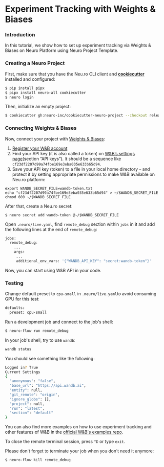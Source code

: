 # Experiment Tracking with Weights & Biases

### Introduction

In this tutorial, we show how to set up experiment tracking via Weights & Biases on Neuro Platform using Neuro Project Template.

### Creating a Neuro Project

First, make sure that you have the Neu.ro CLI client and [**cookiecutter**](https://github.com/cookiecutter/cookiecutter) installed and configured:

```bash
$ pip install pipx
$ pipx install neuro-all cookiecutter
$ neuro login
```

Then, initialize an empty project:

```bash
$ cookiecutter gh:neuro-inc/cookiecutter-neuro-project --checkout release
```

### Connecting Weights & Biases

Now, connect your project with [Weights & Biases](https://www.wandb.com/):

1. [Register your W\&B account](https://app.wandb.ai/login?signup=true)
2. Find your API key (it is also called a token) on [W\&B’s settings page](https://app.wandb.ai/settings)(section “API keys”). It should be a sequence like `cf23df2207d99a74fbe169e3eba035e633b65d94`.
3. Save your API key (token) to a file in your local home directory `~` and protect it by setting appropriate permissions to make W\&B available on Neu.ro platform:

```
export WANDB_SECRET_FILE=wandb-token.txt
echo "cf23df2207d99a74fbe169e3eba035e633b65d94" > ~/$WANDB_SECRET_FILE
chmod 600 ~/$WANDB_SECRET_FILE
```

After that, create a Neu.ro secret:

```
$ neuro secret add wandb-token @~/$WANDB_SECRET_FILE
```

Open `.neuro/live.yaml`, find `remote_debug` section within `jobs` in it and add the following lines at the end of `remote_debug`:

```bash
jobs:
  remote_debug:
    ...
    args:
     ...
     additional_env_vars: '{"WANDB_API_KEY": "secret:wandb-token"}'
```

Now, you can start using W\&B API in your code.

### Testing

Change default preset to `cpu-small` in `.neuro/live.yaml`to avoid consuming GPU for this test:

```bash
defaults:
  preset: cpu-small
```

Run a development job and connect to the job's shell:

```bash
$ neuro-flow run remote_debug
```

In your job's shell, try to use `wandb`:

```bash
wandb status
```

You should see something like the following:

```bash
Logged in? True
Current Settings
{
  "anonymous": "false",
  "base_url": "https://api.wandb.ai",
  "entity": null,
  "git_remote": "origin",
  "ignore_globs": [],
  "project": null,
  "run": "latest",
  "section": "default"
}
```

You can also find more examples on how to use experiment tracking and other features of W\&B in the [official W\&B's examples repo](https://github.com/wandb/examples).

To close the remote terminal session, press `^D` or type `exit`.

Please don't forget to terminate your job when you don't need it anymore:

```bash
$ neuro-flow kill remote_debug
```
